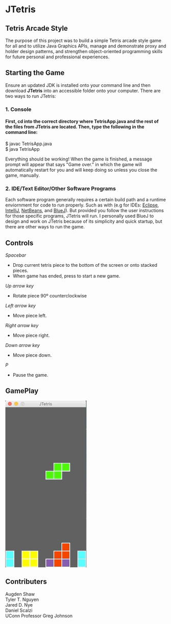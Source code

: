 # JTetris

## Tetris Arcade Style
The purpose of this project was to build a simple Tetris arcade style game for all and to utilize Java Graphics APIs, manage and demonstrate proxy and holder design patterns, and strengthen object-oriented programming skills for future personal and professional experiences.  

## Starting the Game
Ensure an updated JDK is installed onto your command line and then download __JTetris__ into an accessible folder onto your computer. There are two ways to run JTetris:

### 1. Console 
#### First, cd into the correct directory where TetrisApp.java and the rest of the files from  __JTetris__ are located. Then, type the following in the command line:
$ javac TetrisApp.java <br />
$ java TetrisApp <br />

Everything should be working! When the game is finished, a message prompt will appear that says "Game over." in which the game will automatically restart for you and will keep doing so unless you close the game, manually.

### 2. IDE/Text Editor/Other Software Programs
Each software program generally requires a certain build path and a runtime enviornment for code to run properly. Such as with (e.g for IDEs: [Eclipse](https://help.eclipse.org/luna/index.jsp?topic=%2Forg.eclipse.jdt.doc.user%2Freference%2Fref-properties-build-path.htm), [IntelliJ](https://www.jetbrains.com/help/idea/configuring-project-and-ide-settings.html#project-level), [NetBeans](https://netbeans.org/kb/74/java/project-setup.html#projects-configuring), and [BlueJ](https://www.bluej.org/tutorial/tutorial-v4.pdftextLayer)). But provided you follow the user instructions for those specific programs, JTetris will run. I personally used BlueJ to design and work on JTetris because of its simplicity and quick startup, but there are other ways to run the game.

## Controls
*Spacebar*  <br />
* Drop current tetris piece to the bottom of the screen or onto stacked pieces. <br />
* When game has ended, press to start a new game. <br />

*Up arrow key* <br />
* Rotate piece 90º counterclockwise

*Left arrow key* <br />
* Move piece left. <br />

*Right arrow key* <br />
* Move piece right. <br />

*Down arrow key* <br />
* Move piece down. <br />

*P* <br />
* Pause the game. <br />

## GamePlay
![](JTetrisgameplay.gif)

## Contributers
Augden Shaw <br />
Tyler T. Nguyen <br />
Jared D. Nye <br />
Daniel Scalzi <br />
UConn Professor Greg Johnson <br />


